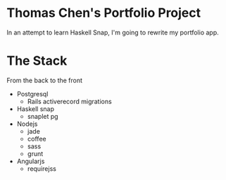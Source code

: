 Thomas Chen's Portfolio Project
=
In an attempt to learn Haskell Snap, I'm going to rewrite my portfolio app.

The Stack
=
From the back to the front

* Postgresql
  * Rails activerecord migrations
* Haskell snap
  * snaplet pg
* Nodejs
  * jade
  * coffee
  * sass
  * grunt
* Angularjs
  * requirejss